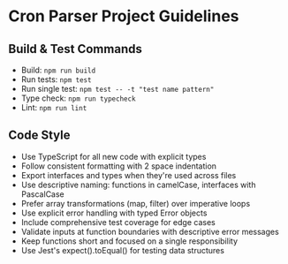 # Cron Parser Project Guidelines

## Build & Test Commands
- Build: `npm run build`
- Run tests: `npm test`
- Run single test: `npm test -- -t "test name pattern"`
- Type check: `npm run typecheck`
- Lint: `npm run lint`

## Code Style
- Use TypeScript for all new code with explicit types
- Follow consistent formatting with 2 space indentation
- Export interfaces and types when they're used across files
- Use descriptive naming: functions in camelCase, interfaces with PascalCase
- Prefer array transformations (map, filter) over imperative loops
- Use explicit error handling with typed Error objects
- Include comprehensive test coverage for edge cases
- Validate inputs at function boundaries with descriptive error messages
- Keep functions short and focused on a single responsibility
- Use Jest's expect().toEqual() for testing data structures